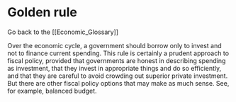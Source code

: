 # Golden rule

Go back to the [[Economic_Glossary]]


Over the economic cycle, a government should borrow only to invest and not to finance current spending. This rule is certainly a prudent approach to fiscal policy, provided that governments are honest in describing spending as investment, that they invest in appropriate things and do so efficiently, and that they are careful to avoid crowding out superior private investment. But there are other fiscal policy options that may make as much sense. See, for example, balanced budget.

